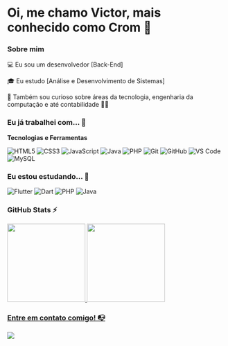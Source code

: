 # Oi, me chamo Victor, mais conhecido como Crom 👋

### Sobre mim

💻 Eu sou um desenvolvedor [Back-End]

<!-- Isso é um comentário, não irá aparecer no seu perfil
(Abaixo você seleciona o curso que você está fazendo no momento) -->

🎓 Eu estudo [Análise e Desenvolvimento de Sistemas]

🔎 Também sou curioso sobre áreas da tecnologia, engenharia da computação e até contabilidade 🤷‍♂️

### Eu já trabalhei com... 🔧

**Tecnologias e Ferramentas**

<!-- (Aqui você pode adicionar tecnologias que aprendeu no curso, já listamos algumas delas, e outras que já domina)) -->

![HTML5](https://img.shields.io/badge/html5-%23E34F26.svg?style=for-the-badge&logo=html5&logoColor=white)
![CSS3](https://img.shields.io/badge/css3-%231572B6.svg?style=for-the-badge&logo=css3&logoColor=white)
![JavaScript](https://img.shields.io/badge/javascript-%23323330.svg?style=for-the-badge&logo=javascript&logoColor=%23F7DF1E)
![Java](https://img.shields.io/badge/Java-ED8B00?logo=java&logoColor=white&style=for-the-badge)
![PHP](https://img.shields.io/badge/php-%23323330.svg?style=for-the-badge&logo=php&logoColor=#2923F0)
![Git](https://img.shields.io/badge/git-%23F05033.svg?style=for-the-badge&logo=git&logoColor=white)
![GitHub](https://img.shields.io/badge/github-%23121011.svg?style=for-the-badge&logo=github&logoColor=white)
![VS Code](https://img.shields.io/badge/VS%20Code-0078d7.svg?style=for-the-badge&logo=visual-studio-code&logoColor=white)
![MySQL](https://img.shields.io/badge/MySQL-20232A?logo=mysql&logoColor=white&style=for-the-badge)

<!-- (Já colocar tecnologias do On Demand que aprende no curso)) -->

### Eu estou estudando... 🧩
<!-- (Aqui você pode adicionar tecnologias que está estudando, inclusive para aumentar essa lista você listamos algumas das tecnologias ensinadas na nossa [Assinatura On Demand](https://cubos.academy/cubosondemand)) -->

![Flutter](https://img.shields.io/badge/Flutter-%23323330.svg?style=for-the-badge&logo=flutter&logoColor=blue)
![Dart](https://img.shields.io/badge/Dart-%23323330.svg?style=for-the-badge&logo=dart&logoColor=blue&color=white)
![PHP](https://img.shields.io/badge/php-%23323330.svg?style=for-the-badge&logo=php&logoColor=#2923F0)
![Java](https://img.shields.io/badge/Java-ED8B00?logo=java&logoColor=white&style=for-the-badge)


<!--
Substitua o usuário lbguilherme pelo seu usuário no GitHub.
-->

### GitHub Stats ⚡
<div>
<a href="https://github.com/VictorCrom072">
<img height="180em" src="https://github-readme-stats.vercel.app/api/top-langs/?username=VictorCrom072&layout=compact&langs_count=7&theme=dracula"/>
<img height="180em" src="https://github-readme-stats.vercel.app/api?username=VictorCrom072&show_icons=true&theme=dracula&include_all_commits=true&count_private=true"/>
</div>

### Entre em contato comigo! 📭
<div>
<a href="https://www.linkedin.com/in/victor-massao/" target="_blank"><img src="https://img.shields.io/badge/-LinkedIn-%230077B5?style=for-the-badge&logo=linkedin&logoColor=white" target="_blank"></a>   
</div>
